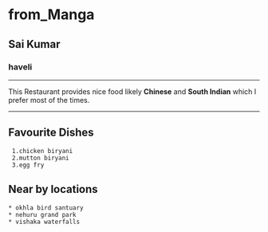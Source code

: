 # from_Manga
## Sai Kumar
### haveli
___________
This Restaurant provides nice food likely **Chinese** and **South Indian** which I prefer most of the times.

---

## Favourite Dishes
     1.chicken biryani
     2.mutton biryani
     3.egg fry

## Near by locations
    * okhla bird santuary
    * nehuru grand park
    * vishaka waterfalls


